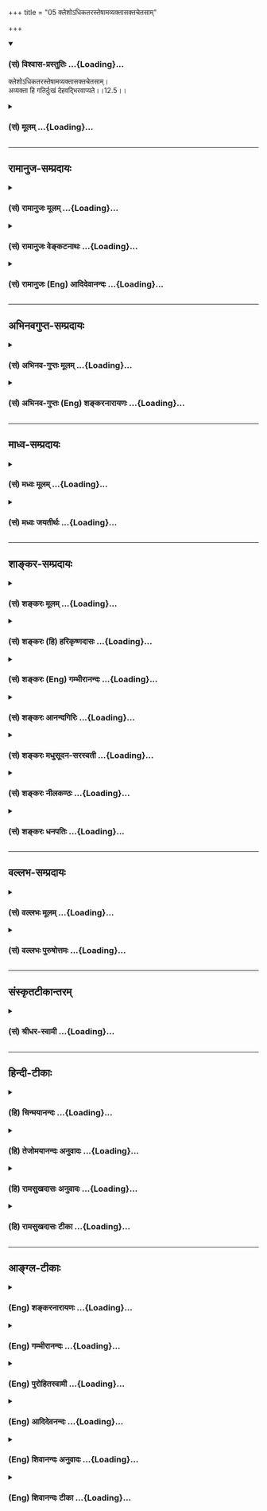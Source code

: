 +++
title = "05 क्लेशोऽधिकतरस्तेषामव्यक्तासक्तचेतसाम्"

+++
<div class="js_include" newlevelforh1="3" title="(सं) विश्वास-प्रस्तुतिः" unfilled url="/purANam_vaiShNavam/mahAbhAratam/06-bhIShma-parva/03-bhagavad-gItA-parva/saMskRtam/vishvAsa-prastutiH/12_bhakti-yogaH/05_klesho-dhikataras.md">
<details open><summary><h3>(सं) विश्वास-प्रस्तुतिः ...{Loading}...</h3></summary>

क्लेशोऽधिकतरस्तेषामव्यक्तासक्तचेतसाम्।  
अव्यक्ता हि गतिर्दुःखं देहवद्भिरवाप्यते।।12.5।।
</details>
</div>
<div class="js_include collapsed" newlevelforh1="3" title="(सं) मूलम्" unfilled url="/purANam_vaiShNavam/mahAbhAratam/06-bhIShma-parva/03-bhagavad-gItA-parva/saMskRtam/mUlam/12_bhakti-yogaH/05_klesho-dhikataras.md">
<details><summary><h3>(सं) मूलम् ...{Loading}...</h3></summary>

क्लेशोऽधिकतरस्तेषामव्यक्तासक्तचेतसाम्।  
अव्यक्ता हि गतिर्दुःखं देहवद्भिरवाप्यते।।12.5।।
</details>
</div>


_________________
## रामानुज-सम्प्रदायः
<div class="js_include collapsed" newlevelforh1="3" title="(सं) रामानुजः मूलम्" unfilled url="/purANam_vaiShNavam/mahAbhAratam/06-bhIShma-parva/03-bhagavad-gItA-parva/saMskRtam/rAmAnujaH/mUlam/12_bhakti-yogaH/05_klesho-dhikataras.md">
<details><summary><h3>(सं) रामानुजः मूलम् ...{Loading}...</h3></summary>

।।12.5।।**तेषाम् अव्यक्तासक्तचेतसां क्लेशः** तु अधिकतरः; **अव्यक्ता हि
गतिः** अव्यक्तविषया मनोवृत्तिः **देहवद्भिः** देहात्माभिमानयुक्तैः दुःखेन
**अवाप्यते** देहवन्तो हि देहम् एव आत्मानं मन्यन्ते। भगवन्तम् उपासीनानां
युक्ततमत्वं सुव्यक्तम् आह --

</details>
</div>
<div class="js_include collapsed" newlevelforh1="3" title="(सं) रामानुजः वेङ्कटनाथः" unfilled url="/purANam_vaiShNavam/mahAbhAratam/06-bhIShma-parva/03-bhagavad-gItA-parva/saMskRtam/rAmAnujaH/venkaTanAthaH/12_bhakti-yogaH/05_klesho-dhikataras.md">
<details><summary><h3>(सं) रामानुजः वेङ्कटनाथः ...{Loading}...</h3></summary>

।। 12.5अक्षरनिष्ठस्यापकर्षमाह -- ये त्वक्षरम् इत्यादिश्लोकत्रयेण।
सर्वप्रकारनिर्देशनिषेधस्य स्ववचनविरोधादिदुष्टत्वाद्यथावस्थितस्वरूपे
निषेध्यतया विवक्षितं निर्देशविशेषं सहेतुकमाहदेहादन्यतयेति। यद्यपि
देहादन्यस्मिन्नपि देहिनि देहद्वारा देवादिशब्दाः प्रवर्तन्ते तथापि
विविच्य निर्देष्टव्ये प्रकृतिसम्बन्धरहिते चापवृक्तात्मस्वरूपे
तावत्तादृशवृत्तिरपि न सम्भवतीत्यभिप्रायः। तत एव देहादन्यतयैवेत्यर्थः।
अत्यन्तानभिव्यक्तत्वविवक्षायांउपासते इति स्ववाक्येनापि विरोध
इत्यभिप्रायेणाह -- चक्षुरादिकरणानभिव्यक्तमिति। सर्वत्रगम् इत्यत्राणुत्व
श्रुतिविरोधपरिहारायाहदेवादिदेहेष्विति। यद्वा निषेध्यस्य चिन्त्यत्वस्य
प्रसङ्गार्थंसर्वत्रगम् इत्युक्तमित्याह -- देवादिदेहेषु वर्तमानमपीति। तेन
तेन रूपेणेति आत्मचिन्ताविधिविरोधाच्चिन्त्यमात्रनिषेधो न शक्यत इति
भावः। तत एव कूटस्थमिति तत्तद्विलक्षणत्वादित्यर्थः। अनेकेषां
सन्तन्यमानानां पुरुषाणां साधारणो हि पूर्वः पुरुषः कूटस्थः अत्र तु
साधारण्यमात्रं लक्ष्यत इत्याहसर्वसाधारणमिति। एतेन
कूटशब्दनिर्दिष्टमायाध्यक्षत्वं वा राशिवत्स्थितत्वं वा वदन्तः
प्रसिद्धार्थपरित्यागादिभिर्निरस्ताः। अतः कूट इव निश्चलं
वृद्धिक्षयादिरहितमित्यप्यत्र मन्दम्। नन्वेकदा सर्वसाधारणत्वमसिद्धं;
कालभेदेन सर्वजातीयशरीरपरिग्रहेऽपि सर्वव्यक्तिपरिग्रहो नास्ति; अतः कथं
सर्वसाधारणत्वमित्यत आहदेवादीति। नह्यसाधारणा देवत्वादय आत्मन्यव्यवधानेन
सम्बध्यन्त इति भावः। उत्क्रान्त्यादिमतो जीवस्य
स्पन्दनिषेधादेरनुपपन्नत्वादत्राचलशब्दविवक्षितमाह -- अपरिणामित्वेनेति।
अनित्यत्वं हि परिणामेन व्याप्तम्। ततश्च व्यापकाभावाद्व्याप्याभावो
विवक्षित इत्यपुनरुक्तिरित्याह -- तत एव ध्रुवमिति। उपासते \[12।2\]
इत्यनेनैव मनोनियमनस्य सिद्धत्वात्तदुपयुक्तबाह्येन्द्रियव्यापारनियमनपरतया
व्याचष्टेसम्यङ्नियम्येति। अहिंसा सत्यमस्तेयं ब्रह्मचर्यपरिग्रहः
\[वि.ध.104।3बृ.ना.31।76\] इत्यादिकमभिप्रेत्योक्तंसर्वत्रेति। शुनि चैव
श्वपाके च पण्डिताः समदर्शिनः \[5।18\] इत्यादिकमभिप्रेत्यआत्मसु
ज्ञानैकाकारतया समबुद्धय इत्युक्तम्। तत एव -- समबुद्धित्वादेव। य
एवमक्षरमुपासते अक्षरशब्दवाच्यं प्रत्यगात्मानं प्राप्यतया निश्चित्य
परमात्मानं तत्प्रापकतयोपासते। तेऽपीति
मद्व्यतिरिक्तप्राप्यान्तरनिश्चयवन्तोऽपीत्यर्थः। मां प्राप्नुवन्त्येव --
विष्णुशक्तिः परा प्रोक्ता \[वि.पु.6।7।61\] इत्युक्तप्रकारेणअविभागेन
दृष्टत्वात् \[ब्र.सू.4।4।3\] इत्यपृथक्सिद्धविशेषणभूतं मुक्तस्वरूपं
मत्समानाकारं प्राप्नुवन्तीत्यर्थ इत्यर्थः। प्रमेयशरीरं साधीयः; यदि
प्रमाणमुपलभामह इत्याशङ्क्य सोपबृंहणश्रुतिमुदाहरतिपरमं साम्यमुपैतीति। ननु
अथ परा यया तदक्षरमधिगम्यते \[मुं.उ.1।1।5\]अक्षरमम्बरान्तधृतेः
\[ब्र.सू.1।3।10\] इत्यादिषु परब्रह्मसाधारणतया प्रयुज्यमानमक्षरपदं कथं
जीवात्मवाचकम् उच्यते अमृताक्षरं हरः \[श्वे.उ.1।10\]कूटस्थोऽक्षर उच्यते
\[15।16\]
इत्यादिषूक्तत्वादित्याहतथाक्षरशब्दनिर्दिष्टादित्यादिना। पञ्चविंशकमव्यक्तं
षड्विंशः पुरुषोत्तमः। एतज्ज्ञात्वा विमुच्यन्ते यतयः शान्तबुद्धयः
\[य.स्मृ.\] इत्युक्तप्रकारेणाव्यक्तजीवात्मासक्तचेतसां क्लेशस्त्वधिकतरः;
मय्यावेशितचेतस्त्वाभावात्। अव्यक्तविषया मनोवृत्तिः
सर्वेन्द्रियोपरतिरूपा। ननु देहवत्त्वं सनकादीनामपि
सम्भवतीत्याशङ्क्यदेहात्माभिमानयुक्तैरित्युक्तम्।  
  

</details>
</div>
<div class="js_include collapsed" newlevelforh1="3" title="(सं) रामानुजः (Eng) आदिदेवानन्दः" unfilled url="/purANam_vaiShNavam/mahAbhAratam/06-bhIShma-parva/03-bhagavad-gItA-parva/saMskRtam/rAmAnujaH/english/AdidevAnandaH/12_bhakti-yogaH/05_klesho-dhikataras.md">
<details><summary><h3>(सं) रामानुजः (Eng) आदिदेवानन्दः ...{Loading}...</h3></summary>

12.3 - 12.5 The individual self meditated upon by those who follow the
path of the 'Aksara' (the Imperishable) is thus described: It cannot be
'defined' in terms indicated by expressions like gods and men etc., for
It is different from the body; It is 'imperceptible' through the senses
such as eyes; It is 'omnipresent and unthinkable,' for though It exists
everywhere in bodies such as those of gods and others, It cannot be
conceived in terms of those bodies, as It is an entity of an altogether
different kind; It is 'common to all beings' i.e., alike in all beings
but different from the bodily forms distinguishing them; It is
'immovable' as It does not move out of Its unie nature, being
unmodifiable, and therefore eternal. Such aspirants are further
described as those who, 'subduing their senses' like the eye from their
natural operations, look upon all beings of different forms as 'eal' by
virtue of their knowledge of the sameness of the nature of the selves as
knowers in all. Therefore they are not given 'to take pleasure in the
misfortune of others,' as such feelings proceed from one's
identification with one's own special bodily form. Those who meditate on
the Imperishable Principle (individual self) in this way, even they come
to Me. It means that they also realise their essential self, which, in
respect of freedom from Samsara, is like My own Self. So Sri Krsna will
declare later on: 'Partaking of My nature' (14.2). Also the Sruti says:
'Untainted, he attains supreme eality' (Mun. U., 3.1.3). Likewise He
will declare the Supreme Brahman as being distinct from the freed self
which is without modification and is denoted by the term 'Imperishable'
(Aksara), and is described as unchanging (Kutastha). 'The Highest Person
is other than this Imperishable' (15.16 - 17). But in the teaching in
Aksara-vidya 'Now that higher science by which that Aksara is known'
(Mun. U., 1.5) the entity that is designated by the term Aksara is
Supreme Brahman Himself; for He is the source of all beings, etc.
Greater is the difficulty of those whose minds are attached to the
unmanifest. The path of the unmanifest is a psychosis of the mind with
the unmanifest as its object. It is accomplished with difficulty by
embodied beings, who have misconceived the body as the self. For,
embodied beings mistake the body for the self. The superiority of those
who adore the Supreme Being is now stated clearly:

</details>
</div>


_________________
## अभिनवगुप्त-सम्प्रदायः
<div class="js_include collapsed" newlevelforh1="3" title="(सं) अभिनव-गुप्तः मूलम्" unfilled url="/purANam_vaiShNavam/mahAbhAratam/06-bhIShma-parva/03-bhagavad-gItA-parva/saMskRtam/abhinava-guptaH/mUlam/12_bhakti-yogaH/05_klesho-dhikataras.md">
<details><summary><h3>(सं) अभिनव-गुप्तः मूलम् ...{Loading}...</h3></summary>

।।12.3 -- 12.5।। येत्वित्यादि अवाप्यते इत्यन्तम्। ये पुनरक्षरं +++(S ये
त्वक्षरम्)+++ ब्रह्म उपास्ते आत्मानं \[ तैरपि \] सर्वत्रगम्
इत्यादिभिर्विशेषणैः आत्मनः सर्वे ईश्वरधर्मा आरोप्यन्ते। अतो ब्रह्मोपासका
अपि मामेव यद्यपि यान्ति तथापि अधिकतरस्तेषां क्लेशः। आत्मनि किल
अपहतपाप्मत्वादिगुणाष्टकारोपं विधाय पश्चात्तमेव उपासते इति स्वतः
सिद्धगुणग्रामगरिमणि ईश्वरे ( ईश्वरेऽपि) अयत्नसाध्ये स्थितेऽपि
द्विगुणमायासं विन्दन्ति।

</details>
</div>
<div class="js_include collapsed" newlevelforh1="3" title="(सं) अभिनव-गुप्तः (Eng) शङ्करनारायणः" unfilled url="/purANam_vaiShNavam/mahAbhAratam/06-bhIShma-parva/03-bhagavad-gItA-parva/saMskRtam/abhinava-guptaH/english/shankaranArAyaNaH/12_bhakti-yogaH/05_klesho-dhikataras.md">
<details><summary><h3>(सं) अभिनव-गुप्तः (Eng) शङ्करनारायणः ...{Loading}...</h3></summary>

12.3-5 Ye tu etc. upto avapyate. On the other hand, those, who
contemplate on the Self as the motionless Brahman - by them also all the
attributes of Absolute Lord are superimposed on the Self - the
attributes that are indicated by the adjectives 'omni-present' etc.
Therefore even the contemplators of the \[attributeless\] Brahman reach
nothing but Me, of course. However, the trouble they undergo, is much
more. For, they \[first\] superimposed on the Self the actonary of
attributes like absence-of-sin etc., and then comtemplate on It. Thus,
while without any effort \[on the part of the contemplator\] the Lord is
readily available with the greatness due to the host of
self-accomplished attributes, these persons undergo two-fold trouble.

</details>
</div>


_________________
## माध्व-सम्प्रदायः
<div class="js_include collapsed" newlevelforh1="3" title="(सं) मध्वः मूलम्" unfilled url="/purANam_vaiShNavam/mahAbhAratam/06-bhIShma-parva/03-bhagavad-gItA-parva/saMskRtam/madhvaH/mUlam/12_bhakti-yogaH/05_klesho-dhikataras.md">
<details><summary><h3>(सं) मध्वः मूलम् ...{Loading}...</h3></summary>

।।12.5।। कथं तर्हि त्वदुपासकानामुत्तमत्वं इत्यत आह -- क्लेश इति। अव्यक्ता
गतिर्दुःखं ह्यवाप्यते। गतिर्मार्गः। अव्यक्तोपासनद्वारको
मत्प्राप्तिमार्गो दुःखमवाप्यत इत्यर्थः।
अतिशयोपासनसर्वेन्द्रियातिनियमनसर्वसमबुद्धिसर्वभूतहितेरतत्वातिसुष्ट्वाचारसम्यग्विष्णुभक्त्यादिसाधनसन्दर्भमृते
नाव्यक्तापरोक्षम्। तदृते च न विष्णुप्रसादः। सत्यपि
तस्मिन्नसम्यग्भगवदुपासनमृते नर्ते च तं मोक्षः; विनाऽव्यक्तोपासनं भवत्येव
भगवदुपासकानां मोक्ष इति क्लेशिष्ठो़ऽयं मार्ग इति भावः।
तथाप्यपरोक्षीकृताव्यक्तानां सुकरं भगवदुपासनमित्येव प्रयोजनम्। तत्रापि
योऽव्यक्तापरोक्षे प्रयासस्तावता प्रयासेन यदि भगवन्तमुपास्ते; ऊनेन वा;
तदा भगवदपरोक्षमेव भवतीति द्वितीयमधिकम्। इन्द्रियसंयमाद्यूनभावे
अत्युपासकस्यापि देवी नातिप्रसादमेति। देवस्तु तानि साधनानि भक्तिमतः
स्वयमेव प्रयत्नेन ददातीति सौकर्यमिति भक्तानां भगवुपासने। इतरत्र च
क्लेशोऽधिकतरः। तदेतत्सर्वं पर्युपासते सन्नियम्याधिकतर इति
परिसन्तरप्शब्दैः प्रतीयते। सामवेदे माधुच्छन्दशाखायां चोक्तम् -- भक्ताश्च
येऽतीव विष्णावतीव जितेन्द्रियाः सम्यगाचारयुक्ताः। उपासते तां समबुद्धयश्च
तेषां देवी दृश्यते नेतरेषाम्। दृष्टा च सा भक्तिमतीव विष्णौ दत्त्वोपास्ते
सर्वविघ्नांश्छिनत्ति। उपास्य तं वासुदेवं विदित्वा ततस्ततः
शान्तिमत्यन्तमेति इति। उक्तं च सामवेदे अयास्यशाखायाम् -- प्रसन्नो भविता
देवः सोऽव्यक्तेन सहैव तु। यावता तत्प्रसादो हि तावतैव न संशयः। न
तत्प्रसादमात्रेण प्रीयते स महेश्वरः। तस्मिन्प्रीते तु सर्वस्य प्रीतिस्त
भवति ध्रुवम्।। यद्यप्युपासनाधिक्यं तथापि गुणदो हि सः। मुक्तिदश्च स एवैको
नाव्यक्तादिस्तु कश्चन इति। ममात्मभावमिच्छन्तो यतन्ते परमात्मने
\[म.भा.12।228।20\] इति मोक्षधर्मे श्रीवचनम्। धर्मनित्ये महाबुद्धौ
ब्रह्मण्ये सत्यवादिनि। प्रश्रिते दानशीले च सदैव निवसाम्यहम्
\[म.भा.12।228।26\] इति च। महतः परं तु ब्रह्मैव। तथा हि भगवता
सयुक्तिकमभिहितम्। वदतीति चेन्न प्राज्ञो हि त्रयाणामेव चैवमुपन्यासः
प्रश्नश्चेत्यादि। तमिति पुल्लिङ्गाच्चैतत्सिद्धिः। महतः परत्वं तु
अव्यक्तपरस्य भवत्येव। तथा चाग्निवेश्यशाखायाम् -- अनाद्यनन्तं महतः परं
ध्रुवम् \[कठो.3।15\] इति। परो हि देवः पुरुहूतो महत्तः इति। न
चाव्यक्तरूपं भगवता निषिद्धं भारतादौ साधितत्वात्।
शरीररूपकविन्यस्तगृहीतेरित्यादौ तु साङ्ख्यप्रसिद्धं,प्रधानं निषिध्य
वैदिकमव्यक्तमेवोक्तम्। तथा च सौकरायणश्रुतिः -- शरीररूपिका अशरीरस्य
विष्णोर्यतः प्रिया सा जगतः प्रसूतिः इति। सुव्रतानां क्षिप्रं महदैश्वर्यं
ददाति देवी न देव इति विशेषः। सुवर्णवर्णां पद्मकरां च देवीं सर्वेश्वरीं
व्याप्तजडां च बुद्ध्वा। सैवेति वै सुव्रतानां तु मासान्महाविभूतिं
श्रीस्तु दद्यान्न देवः इत्यृग्वेदखिलेषु।

</details>
</div>
<div class="js_include collapsed" newlevelforh1="3" title="(सं) मध्वः जयतीर्थः" unfilled url="/purANam_vaiShNavam/mahAbhAratam/06-bhIShma-parva/03-bhagavad-gItA-parva/saMskRtam/madhvaH/jayatIrthaH/12_bhakti-yogaH/05_klesho-dhikataras.md">
<details><summary><h3>(सं) मध्वः जयतीर्थः ...{Loading}...</h3></summary>

।।12.5।। नन्वितरेषां किं फलं इत्यस्य प्रश्नस्यते प्राप्नुवन्ति मामेव
\[12।4\] इत्युत्तरं दत्तम्; तत्किमुत्तरेण इत्यत आह -- **कथमि**ति।
पूर्ववाक्ये पक्षग्रहणमात्रं कृतम्; न तु तत्राभिप्रेतस्य दोषस्य परिहारः।
अतः पूर्वपक्षिणाऽभिप्रायोद्धाटने कृते तत्समाधानमाहेति भावः।
तर्ह्युभयेषां फलसाम्ये। यद्यप्येषा शङ्का पूर्ववाक्ये परिहृता;
पर्यादिपदप्रयोगात्। तथा च वक्ष्यति। तथापि साध्यस्यानुक्तत्वाद्धेतुवचनं
स्वरूपकथनं मन्यमानस्य भवत्येव पुनः शङ्का। उत्तरार्धे पदानां
व्यवहितत्वादन्वयाप्रतीतौ तमाह -- **अव्यक्ते**ति। अनेनदुःखं इत्यस्य
क्रियाविशेषणत्वमुक्तम्। गतिशब्दस्याकर्तरि कारके भावे च प्रयोगादत्र
विवक्षितमर्थमाह -- **गतिरि**ति। गम्यतेऽनेनेति व्युत्पादनादुपायो
गतिरित्यर्थः। ननु मार्गस्याव्यक्तत्वं कथमुच्यते कुतश्च गम्यार्थता
गतिशब्दस्य त्यज्यत इत्यत आह -- **अव्यक्ते**ति। अव्यक्तोपासनं द्वारं
उपायो यस्यासौ तथोक्तः। अव्यक्तोपासनानन्तरभावि,यद्भगवदुपासनं तदेवमुच्यते
अनेनाव्यक्तशब्दस्तदुपासनं लक्षयति। तेन च तद्द्वारकत्वं लक्ष्यते
गम्यार्थतायां च गतिशब्दस्याव्यक्ताख्यं गम्यमित्युक्तं स्यात्। न च
तद्युक्तम्। ते प्राप्नुवन्ति मामेव इति भगवत्प्राप्तेरुक्तत्वादित्युक्तं
भवति। अत्र पूर्वार्धेऽस्य मार्गस्याधिकतरक्लेशवत्त्वं प्रतिज्ञाय
कथमित्यतस्तत्प्रसिद्धमित्युत्तरार्धेनोक्तम्। तत्प्रसिद्धिं विवृणोति --
**अतिशये**ति। षष्ठोक्तप्रकारेण सर्वसमबुद्धिः; ततः किं इत्यत आह -- **तदृते
चे**ति। अयोगव्यवच्छेद एवायमुक्तः; न तु तावन्मात्रेणेत्याह --
**सत्यपी**ति। तस्मिन्नव्यक्तापरोक्ष्ये सति विष्णुप्रसाद इति वर्तते।
ततोऽपि किं इत्यत आह -- **नर्ते चे**ति। तं विष्णुप्रसादम्।
अस्त्वेवमव्यक्तोपासनद्वारकभगवत्प्राप्तिमार्गप्रकारः। तथापि कथमत्राधिकतरः
क्लेश इत्यत आह -- **विने**ति। अव्यक्तोपासनमार्गं अयमव्यक्तोपासनद्वारकः।
एवं तर्हि किमिति प्रवृत्तो येनार्जुनेनाशङ्कितः इत्यत आह -- **तथापी**ति।
एवं तर्हि मार्गयोः साम्यमेव। अनेन प्रयोजनेन क्लेशस्य समाधानादित्यत आह --
**तत्रापी**ति। अव्यक्तोपासनद्वारकेमार्गेऽपि द्वितीयं भगवदुपासने दुःखं
पाक्षिकमेतत्; ऊनेन वेत्युक्तत्वात् इतश्चाव्यक्तोपासनद्वारके मार्गे
भगवदुपासनात्क्लेशोऽधिकतर इत्याह -- **इन्द्रिये**ति। नातिप्रसादमेतीत्यतः
परमेक इति शब्दः। द्वावपि हेतौ प्रकारार्थौ वा। कुतोऽयं भगवतो भावः इत्यत आह
-- **तदेतदि**ति। उपलक्षणमेतत्। सर्वत्र समबुद्धय इत्यादिनेत्यपि
द्रष्टव्यम्; तत्र परीत्यनेनोपासकस्यातिशयः।
समित्यनेनेन्द्रियनियमस्यातिशयः। सर्वत्रेत्यादिना सर्वेत्यादिकम्।
तरपाऽतिसुष्ट्वाचारादिकम्। अव्यक्ता गतिः इत्यनेन तदृते चेत्यादिव्यवधानम्।
मामेवेत्यवधारणेन तथापीत्यादिकं प्राप्नुवन्तीति
स्वातन्त्र्योक्त्येन्द्रियसंयमादिति देवतासहायाभावः। भगवदुपासने
त्वेतदभावो यथा गीतोक्तस्तदुत्तरत्र प्रदर्शयिष्यते।
आगमान्तरसिद्धत्वाच्चायं भवति। भगवदभिप्राय इत्याह -- **सामवेद** इति।
तेषामित्यादिषष्ठी तृतीयार्थे। विदित्वा साक्षात्कृत्य ततो
वेदनात्प्रसन्नात्ततो वासुदेवात्। यावता प्रयासेन
तत्प्रसादोऽव्यक्तप्रसादः। सर्वस्यापीति द्वितीयस्तुशब्दोऽपिशब्दार्थे
आधिक्यशब्देन न्यूनत्वमप्युलक्ष्यते। न्यूनाधिकयोरन्यत्र
प्रत्यवायहेतुत्वात्। नाव्यक्तादेरिति पाठे मध्ये इत्युपस्कारः।
ममोपासनेनात्मभावं कैवल्यं परमात्मने तमुद्दिश्यअस्य वाक्यस्य कथं
प्रकृतोपयोग इत्यत उक्तम् -- **श्रीवचनमि**ति। नित्ये नियते ब्रह्मण्ये
ब्रह्मणि साधौ निवसामि प्रसन्ना भवामीति च श्रीवचनमिति सम्बन्धः। पूर्वं
शङ्काहेतुत्वेन श्रियं वसाना \[ऋक्सं.7।4।4।4\] इत्यादीनि
वाक्यान्युदाहृतानि तेष्विदमेकं नाव्यक्तविषयमिति वस्तुस्थितिमाह --
**महत** इति। अनाद्यनन्तं महतः परं ध्रुवं \[कठो.3।15\] इति
वाक्यप्रतिपाद्यमिति यावत्। अत्राभ्युच्चययुक्तिं चाह -- **तमि**ति।
ननूक्तपरामर्शोपपत्तेरितिपूर्वपक्षेऽपि युक्तिरुक्तेत्यतः
साऽन्यथासिद्धेत्याह -- **महत** इति। तथा चोक्तवक्ष्यमाणबलात्
अव्यक्तात्पुरुषः परः \[कठो.3।11\] इत्युक्तस्यायं परामर्श इति भावः।
श्रुत्यन्तरेणैवं व्याख्यातत्वाच्च एतद्वाक्यं तत्परमित्याह --
**तथाचे**ति। पुरुभिर्हूतः पुरुहूतः। नन्वव्यक्तं नाम तत्त्वमेव नास्तीति
सूत्रकृतोक्तं ततस्तदभिमानिन्यव्यक्ताख्या देवताऽपि नास्ति तत्कथं
तद्विषयतया व्याख्यानं इत्यत आह -- **न चे**ति। तर्हि कथं तत्सूत्रं इत्यत
आह -- **शरीरे**ति। साङ्ख्यप्रसिद्धं प्रधानमिति स्वतन्त्रं मुख्यतः
शब्दवाच्यमित्यर्थः। वैदिकमिति भगवदधीनं तत्सम्बन्धेन शब्दवाच्यमित्यर्थः।
अत्र श्रुतिं चाह **तथा चे**ति। प्राक्
तथाऽप्यपरोक्षीकृताव्यक्तानामित्यादिनैकं प्रयोजनमुक्तम्। अपरं च
सप्रमाणकमाह -- **सुव्रतानामि**ति। बुद्ध्येत्युक्तप्रकारेणोपासीना य इति
शेषः। एतत्प्रयोजनं गीतायां न सूचितमिति न तत्रैवोक्तम्।

</details>
</div>


_________________
## शाङ्कर-सम्प्रदायः
<div class="js_include collapsed" newlevelforh1="3" title="(सं) शङ्करः मूलम्" unfilled url="/purANam_vaiShNavam/mahAbhAratam/06-bhIShma-parva/03-bhagavad-gItA-parva/saMskRtam/shankaraH/mUlam/12_bhakti-yogaH/05_klesho-dhikataras.md">
<details><summary><h3>(सं) शङ्करः मूलम् ...{Loading}...</h3></summary>

।।12.5।। --,**क्लेशः अधिकतरः;** यद्यपि मत्कर्मादिपराणां क्लेशः अधिक एव
क्लेशः अधिकतरस्तु अक्षरात्मनां परमात्मदर्शिनां
देहाभिमानपरित्यागनिमित्तः। **अव्यक्तासक्तचेतसाम्** अव्यक्ते आसक्तं चेतः
येषां ते अव्यक्तासक्तचेतसः **तेषाम्** अव्यक्तासक्तचेतसाम्। **अव्यक्ता
हि** यस्मात् या **गतिः** अक्षरात्मिका **दुःखं** सा **देहवद्भिः**
देहाभिमानवद्भिः **अवाप्यते;** अतः क्लेशः अधिकतरः।। अक्षरोपासकानां यत्
वर्तनम्; तत् उपरिष्टाद्वक्ष्यामः --,

</details>
</div>
<div class="js_include collapsed" newlevelforh1="3" title="(सं) शङ्करः (हि) हरिकृष्णदासः" unfilled url="/purANam_vaiShNavam/mahAbhAratam/06-bhIShma-parva/03-bhagavad-gItA-parva/saMskRtam/shankaraH/hindI/harikRShNadAsaH/12_bhakti-yogaH/05_klesho-dhikataras.md">
<details><summary><h3>(सं) शङ्करः (हि) हरिकृष्णदासः ...{Loading}...</h3></summary>

।।12.5।। किंतु --, ( उनको ) क्लेश अधिकतर होता है। यद्यपि मेरे ही लिये
कर्मादि करनेमें लगे हुए साधकोंको भी बहुत क्लेश होता है; परंतु जिनका
चित्त अव्यक्तमें आसक्त है; उन अक्षरचिन्तक परमार्थदर्शियोंको तो
देहाभिमानका परित्याग करना पड़ता है; इसलिये उन्हें और भी अधिक क्लेश उठाना
पड़ता है। क्योंकि जो अक्षरात्मिका अव्यक्तगति है वह देहाभिमानयुक्त
पुरुषोंको बड़े कष्टसे प्राप्त होती है; अतः उनको अधिकतर क्लेश होता है। उन
अक्षरोपासकोंका जैसा आचारविचारव्यवहार होता है वह आगे ( अद्वेष्टाइत्यादि
श्लोकोंसे बतलायेंगे।

</details>
</div>
<div class="js_include collapsed" newlevelforh1="3" title="(सं) शङ्करः (Eng) गम्भीरानन्दः" unfilled url="/purANam_vaiShNavam/mahAbhAratam/06-bhIShma-parva/03-bhagavad-gItA-parva/saMskRtam/shankaraH/english/gambhIrAnandaH/12_bhakti-yogaH/05_klesho-dhikataras.md">
<details><summary><h3>(सं) शङ्करः (Eng) गम्भीरानन्दः ...{Loading}...</h3></summary>

12.5 Tesam, for them; avyakta-asakta-cetasam, who have their minds
attached to the Unmanifest; klesah,the struggle; is adhika-tarah,
greater. Although the trouble is certainly great for those who are
engaged in works etc. for Me, still owing to the need of giving up
self-identification with the body, it is greater in the case of those
who accept the Immutable as the Self and who kept in view the supreme
Reality. Hi, for; avyakta gatih, the Goal which is the Unmanifest-(the
goal) which stands in the form of the Immutable; that is avapyate,
attained; duhkham, with difficulty; dehavadbhih, by the embodied ones,
by those who identify themselves with the body. Hence the struggle is
greater. We shall speak later of the conduct of those who meditate on
the Unmanifest.

</details>
</div>
<div class="js_include collapsed" newlevelforh1="3" title="(सं) शङ्करः आनन्दगिरिः" unfilled url="/purANam_vaiShNavam/mahAbhAratam/06-bhIShma-parva/03-bhagavad-gItA-parva/saMskRtam/shankaraH/AnandagiriH/12_bhakti-yogaH/05_klesho-dhikataras.md">
<details><summary><h3>(सं) शङ्करः आनन्दगिरिः ...{Loading}...</h3></summary>

।।12.5।। सगुणोपासकेष्वपि कथमित्याह -- **किंत्विति।** अक्षरोपासनस्य
दुष्करत्वादुपासनान्तरस्य सुकरत्वादित्यभिप्रेत्याह -- **क्लेश इति।** अधिक
एवेतरेभ्यो द्वैतदर्शिभ्यः कामिभ्य इति शेषः। तेषां क्लेशस्याधिकतरत्वे
हेतुं मत्वा विशिनष्टि -- **देहेति।** अव्यक्तमत्यन्तसूक्ष्मं
निर्विशेषमक्षरं तस्मिन्नासक्तमभिनिविष्टं चेतो येषां तेषामिति यावत्।
अक्षरोपासकानां क्लेशस्याधिकतरत्वे भगवानेव हेतुमाह -- **अव्यक्तेति।**
दुःखं दुःखेन कृच्छ्रेणेति यावत्; अतो देहाभिमानत्यागादित्यर्थः। ते कथं
वर्तन्ते तत्राह -- **अक्षरेति।**

</details>
</div>
<div class="js_include collapsed" newlevelforh1="3" title="(सं) शङ्करः मधुसूदन-सरस्वती" unfilled url="/purANam_vaiShNavam/mahAbhAratam/06-bhIShma-parva/03-bhagavad-gItA-parva/saMskRtam/shankaraH/madhusUdana-sarasvatI/12_bhakti-yogaH/05_klesho-dhikataras.md">
<details><summary><h3>(सं) शङ्करः मधुसूदन-सरस्वती ...{Loading}...</h3></summary>

।।12.5।। इदानीमेतेभ्यः पूर्वेषामतिशयं दर्शयन्नाह -- क्लेशोऽधिकतर इति।
पूर्वेषामपि विषयेभ्य आहृत्य सगुणे ब्रह्मणि मनआवेशेन सततं
तत्कर्मपरायणत्वे च परश्रद्धोपेतत्वे च क्लेशोऽधिको भवत्येव किंतु
अव्यक्तासक्तचेतसां निर्गुणब्रह्मचिन्तनपराणां तेषां पूर्वोक्तसाधनवतां
क्लेश आयासोऽधिकतरः अतिशयेनाधिकः। अत्र स्वयमेव हेतुमाह भगवान् --
अव्यक्तेति। अव्यक्ता हि गतिः। हि यस्मादक्षरात्मकं गन्तव्यं फलभूतं
ब्रह्म,दुःखं यथा स्यात्तथा कृच्छ्रेण देहवद्भिर्देहमानिभिरवाप्यते
सर्वकर्मसंन्यासं कृत्वा गुरुमुपसृत्य वेदान्तवाक्यानां तेन तेन विचारेण
तत्तद्भ्रमनिराकरणे महान् प्रयासः प्रत्यक्षसिद्धस्ततः
क्लेशोऽधिकतरस्तेषामित्युक्तं। यद्यप्येकमेव फलं तथापि ये दुष्करेणोपायेन
प्राप्नुवन्ति तदपेक्षया सुकरेणोपायेन प्राप्नुवन्तो भवन्ति श्रेष्ठा
इत्यभिप्रायः।

</details>
</div>
<div class="js_include collapsed" newlevelforh1="3" title="(सं) शङ्करः नीलकण्ठः" unfilled url="/purANam_vaiShNavam/mahAbhAratam/06-bhIShma-parva/03-bhagavad-gItA-parva/saMskRtam/shankaraH/nIlakaNThaH/12_bhakti-yogaH/05_klesho-dhikataras.md">
<details><summary><h3>(सं) शङ्करः नीलकण्ठः ...{Loading}...</h3></summary>

।।12.5।। अस्या गतेर्दुष्प्रापत्वमाह -- **क्लेश इति।** यद्यपि
सगुणविदामधिकः क्लेशोऽस्त्येव तथापि ते सालम्बना ध्यायन्ति सोपानारोहक्रमेण
परां काष्ठां प्रविशन्ति। येषां तु निरालम्बं ध्यानमाकाशयुद्धसमं तेषां
निर्विषये चेतःस्थिरीकरणेऽधिकतरः क्लेशोऽस्ति। तत्र क्रमिकध्यानप्रयोगः
शुद्धे चिन्मात्रे विश्वरूपं माययाध्यस्तम्। तत्र च केवलमातिवाहिकं
कृत्स्नं जडमाधिभौतिकमध्यस्तम्। यथोक्तं वसिष्ठेनआतिवाहिक एवायं
त्वादृशैश्चित्तदेहकः। आधिभौतिकया बुद्ध्या गृहीतश्चिरभावनात्।। इति।
अतिक्रम्य पाषाणादीन्वहति इष्टदेशं नयत्यभिमानिनमित्यतिवाहि
सर्वत्राप्रतिहतगतिकं भूतसूक्ष्मं तेन निर्वत्त आतिवाहिकोऽयं कृत्स्नः
प्रपञ्चो यतश्चित्तदेहकः चित्तमेव देहः स्वरूपमस्येति स्वप्नतुल्य एव सन्
चिरभावनात् वज्रपञ्जरवत्काठिन्येनोपेत आधिभौतिकया स्थूलभूतप्रभवया बुद्ध्या
गृहीत इति श्लोकार्थः। एवं च यथा तीव्राभिनिवेशेन निरीक्ष्यमाणो रज्जूरगः
स्वयं शाम्यति तदधिष्ठानभूता रज्जुश्चाविर्भवति तथा वस्तुतश्चिद्रूपायामपि
माधवादिमूर्तौ जाड्यमध्यस्तं तामेवाभिनिवेशेन चिरकालं चर्मचक्षुषैव
पश्यतस्तस्या मूर्तेर्जाड्यं तिरोधीयते चैतन्यमाविर्भवति। अतएव बाणादयः
स्वाराध्यैः सार्धं स्वामिभृत्यन्यायेन व्यवहरन्तीति सर्वत्रोपाख्यायते।
एवमचेतनाया मूर्तेरपि तत्त्वं विश्वरूपमेवेति मूर्तिमेवात्यादरेण
पश्यंस्तस्यास्तत्त्वं विश्वरूपमवगच्छति यदपश्यदर्जुनो वासुदेवदेहे एतदेव
वितर्कजं प्रत्यक्षं प्रकृत्योक्तं भगवता योगभाष्यकारेण बादरायणेनतत्परं
प्रत्यक्षं तच्च श्रुतानुमानयोर्बीजम् इति। स्थूलालम्बनः समाधिर्वितर्कः।
विश्वरूपस्याप्यस्मितामात्रेऽध्यासात्तस्यावलोकनेऽस्मितामात्रमवशिष्यते।
अस्मिताया अपि शुद्धायां चितावध्यस्तत्वात्तस्यामपि समाहिते मनसि सहैव
मनसाऽस्मिता तिरोधीयते शुद्धा चितिरेवावशिष्यते इति। एवं व्यक्तासक्ताः
सोपानारोहक्रमेण परां काष्ठां प्रतिपद्यन्ते। ये तु अव्यक्तासक्ताः
पक्षिवदकस्मादूर्ध्वं पदमारुरुक्षन्ति ते लयेन विक्षेपेण च भृशं बाध्यन्ते।
लयमेव च कदाचित्समाधित्वेनाभ्युपगच्छन्तीति तेषां पराभवसंभावनाप्यस्तीत्यत
उक्तं क्लेशोऽधिकतरस्तेषामव्यक्तासक्तचेतसामिति। हि यस्मादव्यक्ता
निरालंबना गतिः पदप्राप्तिर्देहवद्भिर्देहाभिमानिभिर्दुःखं यथास्यात्तथा
अवाप्यते न तु सा सुखप्राप्येति भावः।

</details>
</div>
<div class="js_include collapsed" newlevelforh1="3" title="(सं) शङ्करः धनपतिः" unfilled url="/purANam_vaiShNavam/mahAbhAratam/06-bhIShma-parva/03-bhagavad-gItA-parva/saMskRtam/shankaraH/dhanapatiH/12_bhakti-yogaH/05_klesho-dhikataras.md">
<details><summary><h3>(सं) शङ्करः धनपतिः ...{Loading}...</h3></summary>

।।12.5।। एवं चेत्तर्हि एतेषां सत्तमतां कुतो न ब्रूषे कुतश्च सगुणोपासकान्
सत्तमानुक्तवानसीत्याशङ्क्य स्वस्वरुपाणां सतां
युक्ततमत्वस्यायुक्ततमव्वस्य वा वक्तव्यत्वात्सगुणोपासने
क्लेशाधिकतराभावच्चेत्याशयेनाह -- क्लेश इति। यद्यपि सगुणोपासकानां
मत्कर्मपरायणतादौ क्लेशोऽधिकोऽस्त्येव तथाप्यक्षरोपासकानां
देहाभिमानपरित्यागनिबन्धोऽधिकतरः क्लेशः अव्यक्ते करणागोचरे
तत्प्राप्त्यर्थमासक्तं चेतश्चित्तं येषां तेषामव्यक्तासक्तचेतसां हि
यस्मादव्यक्ताक्षरात्मिका गतिर्देहवद्भिर्देहाभिमानवद्भिर्दुःखं यथा
स्यात्तथा। अतिकष्टेनेति यावत्। अवाप्यतेऽतः क्लेशोऽधिकतर इत्युक्तम्।

</details>
</div>


_________________
## वल्लभ-सम्प्रदायः
<div class="js_include collapsed" newlevelforh1="3" title="(सं) वल्लभः मूलम्" unfilled url="/purANam_vaiShNavam/mahAbhAratam/06-bhIShma-parva/03-bhagavad-gItA-parva/saMskRtam/vallabhaH/mUlam/12_bhakti-yogaH/05_klesho-dhikataras.md">
<details><summary><h3>(सं) वल्लभः मूलम् ...{Loading}...</h3></summary>

।।12.5।। तेषां तथाऽव्यक्ततया प्राप्तिरेव मत्स्वरूपस्य; न च तदधिगमपूर्वकं
सुखमपीत्याह -- इह क्लेशोऽधिकतरो दुःखमव्यक्ता गतिरिति। तत्रापि
सर्वभूतहिते रता एव तदा तथा मां प्राप्नुवन्ति। अनेन भागवतैकादशस्कन्धे
भक्तस्वरूपनिरूपणे सर्वभूतहिते रतस्य भगवदात्माप्तिरुक्ता; नान्यस्य;
तथेहापीत्युक्तं भवति। ततो देह इव देहवतां मदव्यक्तदेहासक्तचेतसां न
तदन्तस्थितस्यात्मनो मम प्राप्तिः साक्षाद्रसानन्दरूपा; किन्तु
दुःखमव्यक्तगतिरेव स्वरूपसहानिरैक्यं लवणस्य सलिल इवेति भावः। किञ्च
तदुपासनकालेऽपि साधनक्लेशोऽधिकतरः; निर्विशेषे तस्मिन्नभेदेन भावनाया
दुःखसम्भवात्। अतएवोक्तं -- श्रेयस्सृतिं भक्तिमुदस्य ते विभो क्लिशयन्ति
ये केवलबोधलब्धये \[भाग.10।14।14\] इति। ते पुरुषोत्तमस्य भक्तिमुदस्य
केवलस्याक्षरात्मनो बोधलब्ध्यै क्लिश्यन्तीति क्लेशोऽधिकःश्रम एव हि केवलं
इत्याशयेन तरप् च। मद्भजनमार्गे त्वारम्भत एव परमानन्दः अक्षरज्ञानमार्गे
त्वन्तत इत्यपि विशेषः।

</details>
</div>
<div class="js_include collapsed" newlevelforh1="3" title="(सं) वल्लभः पुरुषोत्तमः" unfilled url="/purANam_vaiShNavam/mahAbhAratam/06-bhIShma-parva/03-bhagavad-gItA-parva/saMskRtam/vallabhaH/puruShottamaH/12_bhakti-yogaH/05_klesho-dhikataras.md">
<details><summary><h3>(सं) वल्लभः पुरुषोत्तमः ...{Loading}...</h3></summary>

  
  
।।12.5।। किञ्च मदभिमता भावात्परम्पराप्राप्तावपि तेषां क्लेशः;
अप्रकटरूपासक्तचित्तानां सेवार्थप्रकटितसर्वेन्द्रियवैकल्यात् क्लेशः
अधिकतरो भवति; आसक्तचित्तत्वाद्दर्शनाद्यभिलाषे सति तदभावादाधिक्यं भवति
साधनदशायामपि; अत एवाधिकतरत्वमुक्तम्। फलमपि दुःखेन प्राप्यत इत्याह --
अव्यक्तेति। देहवद्भिः देहात्मसेवमानवद्भिः अव्यक्ता गतिः अव्यक्तनिष्ठा
गतिः दुःखं दुःखेन अवाप्यते प्राप्यते। हीति युक्तत्वाय।
भगवत्सेवैकयोग्यदेहस्य व्यर्थगमनेन सा गतिर्दुःखेनैव प्राप्यते।
प्राप्त्यनन्तरमप्यलौकिकदेहाद्यभावादव्यक्ततया प्रवेशे तदात्मकांशस्य
पूर्वानुभूतलौकिकेन्द्रियरसस्मरणेन जले निमग्नस्य जलपानवद्दुःखं प्राप्यत
इति भावः।  
  

</details>
</div>


_________________
## संस्कृतटीकान्तरम्
<div class="js_include collapsed" newlevelforh1="3" title="(सं) श्रीधर-स्वामी" unfilled url="/purANam_vaiShNavam/mahAbhAratam/06-bhIShma-parva/03-bhagavad-gItA-parva/saMskRtam/shrIdhara-svAmI/12_bhakti-yogaH/05_klesho-dhikataras.md">
<details><summary><h3>(सं) श्रीधर-स्वामी ...{Loading}...</h3></summary>

।।12.5।। ननु च तेऽपि त्वामेव प्राप्नुवन्ति तर्हीतरेषां युक्ततमत्वं कुत
इत्यपेक्षायां क्लेशाक्लेशकृतं विशेषमाह **-- क्लेश इति** **त्रिभिः।**
अव्यक्ते निर्विशेष अक्षर आसक्तं चेतो येषां तेषां क्लेशोऽधिकतरः। हि
यस्मादव्यक्तविषया गतिर्निष्ठा देहाभिमानिभिः दुःखं यथाभवत्येवमवाप्यते।
देहाभिमानिनां नित्यं प्रत्यक्प्रवणत्वस्य दुर्घटत्वादिति भावः।

</details>
</div>


_________________
## हिन्दी-टीकाः
<div class="js_include collapsed" newlevelforh1="3" title="(हि) चिन्मयानन्दः" unfilled url="/purANam_vaiShNavam/mahAbhAratam/06-bhIShma-parva/03-bhagavad-gItA-parva/hindI/chinmayAnandaH/12_bhakti-yogaH/05_klesho-dhikataras.md">
<details><summary><h3>(हि) चिन्मयानन्दः ...{Loading}...</h3></summary>

।।12.5।। सगुण और निर्गुण दोनों के ही उपासकों को एक ही लक्ष्य की प्राप्ति
बताने के पश्चात् भगवान् श्रीकृष्ण दोनों मार्गों की तुलना करने का प्रय़त्न
करते हैं जबकि वास्तव में वे अतुलनीय हैं तथा समान प्रभाव और गुण वाले हैं।
भगवान् कहते हैं; अव्यक्त के उपासकों को सगुणोपासकों की अपेक्षा अधिक कष्ट
होता है। इस कथन को इतना ही और इसी रूप में समझने पर ऐसा प्रतीत होगा कि यह
कथन न केवल सगुणोपासना का समर्थन ही करता है; बल्कि निर्गुणोपासना की
निश्चयात्मक रूप से निन्दा भी करता है। इस प्रकार की त्रुटिपूर्ण और
पथभ्रष्टक व्याख्या गीता को उपनिषत्प्रतिपादित सनातन ज्ञान का खण्डन करने
वाला शास्त्र बना देगी। भक्ति मार्ग के कुछ वाचाल समर्थक ऐसे हैं; जो
श्रद्धालु धर्मप्राण जनता को छलने के लिए इस श्लोकार्थ को ही उद्धृत करते
हैं स्वयं भगवान् ही प्रथम पंक्ति के तात्पर्य को दूसरी पंक्ति में स्पष्ट
करते हैं। अव्यक्त के उपासकों को अधिक क्लेश क्यों होता है भगवान् बताते
हैं कि देहधारियों के द्वारा अव्यक्त की गति कठिनाई से प्राप्त की जाती है।
इस श्लोक में परीक्षणीय शब्द है देहवद्भि अर्थात् देहधारियों के द्वारा।
प्राय इस शब्द का यही वाच्यार्थ स्वीकार किया जाता है। परन्तु यदि हम इस
प्रकार की व्याख्या के दूसरे स्वाभाविक पक्ष को देखें; तो ऐसे अर्थ की
असंगति स्पष्ट हो जायेगी। यदि सभी देहधारी मनुष्य केवल सगुणसाकार की ही
उपासना कर सकते हैं; तो इसका अर्थ यह होगा कि निराकार का ध्यान करना केवल
देहत्याग के बाद ही संभव होगा। इसलिए; श्रीशंकराचार्य इसे स्पष्ट करते हुए
लिखते हैं कि देहवद्भि का अर्थ है देहाभिमानवद्भि अर्थात् देहधारी से
तात्पर्य उन लोगों से है; जिन्हें देहाभिमान बहुत दृढ़ है। जो देह को ही
अपना स्वरूप समझते हैं; वे लोग उनमें आसक्त होकर सदा विषयोपभोग का ही जीवन
जीते हैं। ऐसे विषयासक्त पुरषों के लिए अनन्त निराकार और सर्वव्यापी तत्त्व
का ध्यान करना प्राय असंभव होता है। जिसकी दृष्टि मन्द हो और हाथ काँपते
हों; ऐसे वृद्ध व्यक्ति को सुई में धागा डालने में बड़ी कठिनाई हो सकती है।
इसी प्रकार; जो मन और बुद्धि क्षुब्ध हैं; चंचल और विषयोपभोग में लालायित
रहती है; ऐसे अन्तकरण से युक्त पुरुष समस्त नाम और रूपों के अतीत अनन्त
आत्मवैभव को कदापि प्राप्त नहीं कर सकता। तात्पर्य यह है कि स्वयं
अव्यक्तोपासना में कष्ट नहीं है; वरन् देहाभिमानियों के लिए वह कष्टप्रद
प्रतीत होती है। संक्षेप में बहुसंख्यक साधकों के लिए विश्व में व्यक्त
भगवान् के सगुण साकार रूप का ध्यान करना अधिक सरल और लाभदायक है। यदि
मनुष्य जगत् की सेवा को ही ईश्वर की पूजा समझकर करे; तो शनैशनै उसकी
देहासक्ति तथा विषयोपभोग की तृष्णा समाप्त हो जाती है। और मन इतना शुद्ध और
सूक्ष्म हो जाता है कि फिर वह निराकार; अव्यक्त और अविनाशी तत्त्व का ध्यान
करने में समर्थ हो जाता है। अक्षरोपासकों के जीवनवर्तन के विषय को इसी
अध्याय के अन्तिम भाग में वर्णन किया जायेगा। तथापि अब; सगुण की उपासना
करने वालों के लिए उपयोगी साधनाओं का वर्णन किया जा रहा है

</details>
</div>
<div class="js_include collapsed" newlevelforh1="3" title="(हि) तेजोमयानन्दः अनुवादः" unfilled url="/purANam_vaiShNavam/mahAbhAratam/06-bhIShma-parva/03-bhagavad-gItA-parva/hindI/tejomayAnandaH/anuvAdaH/12_bhakti-yogaH/05_klesho-dhikataras.md">
<details><summary><h3>(हि) तेजोमयानन्दः अनुवादः ...{Loading}...</h3></summary>

।।12.5।। परन्तु उन अव्यक्त में आसक्त हुए चित्त वाले पुरुषों को क्लेश
अधिक होता है, क्योंकि देहधारियों से अव्यक्त की गति कठिनाईपूर्वक प्राप्त
की जाती है।।

</details>
</div>
<div class="js_include collapsed" newlevelforh1="3" title="(हि) रामसुखदासः अनुवादः" unfilled url="/purANam_vaiShNavam/mahAbhAratam/06-bhIShma-parva/03-bhagavad-gItA-parva/hindI/rAmasukhadAsaH/anuvAdaH/12_bhakti-yogaH/05_klesho-dhikataras.md">
<details><summary><h3>(हि) रामसुखदासः अनुवादः ...{Loading}...</h3></summary>

।।12.5।। अव्यक्तमें आसक्त चित्तवाले उन साधकोंको (अपने साधनमें) कष्ट अधिक
होता है; क्योंकि देहाभिमानियोंके द्वारा अव्यक्त-विषयक गति कठिनतासे
प्राप्त की जाती है।

</details>
</div>
<div class="js_include collapsed" newlevelforh1="3" title="(हि) रामसुखदासः टीका" unfilled url="/purANam_vaiShNavam/mahAbhAratam/06-bhIShma-parva/03-bhagavad-gItA-parva/hindI/rAmasukhadAsaH/TIkA/12_bhakti-yogaH/05_klesho-dhikataras.md">
<details><summary><h3>(हि) रामसुखदासः टीका ...{Loading}...</h3></summary>

।।12.5।।***व्याख्या--*'क्लेशोऽधिकतरस्तेषामव्यक्तासक्तचेतसाम्'--**अव्यक्तमें
आसक्त चित्तवाले-- इस विशेषणसे यहाँ उन साधकोंकी बात कही गयी है, जो
निर्गुण-उपासनाको श्रेष्ठ तो मानते हैं, पर जिनका चित्त निर्गुणतत्त्वमें
आविष्ट नहीं हुआ है। तत्त्वमें आविष्ट होनेके लिये साधकमें तीन बातोंकी
आवश्यकता होती है -- रुचि, विश्वास और योग्यता। शास्त्रों और गुरुजनोंके
द्वारा निर्गुण-तत्त्वकी महिमा सुननेसे जिनकी (निराकारमें आसक्त चित्तवाला
होने और निर्गुण-उपासनाको श्रेष्ठ माननेके कारण) उसमें कुछ रुचि तौ पैदा हो
जाती है और वे विश्वासपूर्वक साधन आरम्भ भी कर देते हैं; परन्तु वैराग्यकी
कमी और देहाभिमानके कारण जिनका चित्त तत्त्वमें प्रविष्ट नहीं होता-- ऐसे
साधकोंके लिये यहाँ **'अव्यक्तासक्तचेतसाम्'** पदका प्रयोग हुआ है।

</details>
</div>


_________________
## आङ्ग्ल-टीकाः
<div class="js_include collapsed" newlevelforh1="3" title="(Eng) शङ्करनारायणः" unfilled url="/purANam_vaiShNavam/mahAbhAratam/06-bhIShma-parva/03-bhagavad-gItA-parva/english/shankaranArAyaNaH/12_bhakti-yogaH/05_klesho-dhikataras.md">
<details><summary><h3>(Eng) शङ्करनारायणः ...{Loading}...</h3></summary>

12.5. (But) the trouble is much more for them, who have their mind fixed
on the Unmanifest; for the Unmanifest-goal is attained with difficulty
by men, bearing body.

</details>
</div>
<div class="js_include collapsed" newlevelforh1="3" title="(Eng) गम्भीरानन्दः" unfilled url="/purANam_vaiShNavam/mahAbhAratam/06-bhIShma-parva/03-bhagavad-gItA-parva/english/gambhIrAnandaH/12_bhakti-yogaH/05_klesho-dhikataras.md">
<details><summary><h3>(Eng) गम्भीरानन्दः ...{Loading}...</h3></summary>

12.5 For them who have their minds attached to the Unmanifested the
struggle is greater; for, the Goal which is the Unmanifest is attained
with difficulty by the embodied ones.

</details>
</div>
<div class="js_include collapsed" newlevelforh1="3" title="(Eng) पुरोहितस्वामी" unfilled url="/purANam_vaiShNavam/mahAbhAratam/06-bhIShma-parva/03-bhagavad-gItA-parva/english/purohitasvAmI/12_bhakti-yogaH/05_klesho-dhikataras.md">
<details><summary><h3>(Eng) पुरोहितस्वामी ...{Loading}...</h3></summary>

12.5 But they who thus fix their attention on the Absolute and
Impersonal encounter greater hardships, for it is difficult for those
who possess a body to realise Me as without one.

</details>
</div>
<div class="js_include collapsed" newlevelforh1="3" title="(Eng) आदिदेवनन्दः" unfilled url="/purANam_vaiShNavam/mahAbhAratam/06-bhIShma-parva/03-bhagavad-gItA-parva/english/AdidevanandaH/12_bhakti-yogaH/05_klesho-dhikataras.md">
<details><summary><h3>(Eng) आदिदेवनन्दः ...{Loading}...</h3></summary>

12.5 Greater is the difficulty of those whose minds are thus attached to
the unmanifest. For the way of the unmanifest is hard to reach by
embodied beings.

</details>
</div>
<div class="js_include collapsed" newlevelforh1="3" title="(Eng) शिवानन्दः अनुवादः" unfilled url="/purANam_vaiShNavam/mahAbhAratam/06-bhIShma-parva/03-bhagavad-gItA-parva/english/shivAnandaH/anuvAdaH/12_bhakti-yogaH/05_klesho-dhikataras.md">
<details><summary><h3>(Eng) शिवानन्दः अनुवादः ...{Loading}...</h3></summary>

12.5 Greater is their trouble whose minds are set on the unmanifested;
for the goal; the unmanifested, is very hard for the embodied to reach.

</details>
</div>
<div class="js_include collapsed" newlevelforh1="3" title="(Eng) शिवानन्दः टीका" unfilled url="/purANam_vaiShNavam/mahAbhAratam/06-bhIShma-parva/03-bhagavad-gItA-parva/english/shivAnandaH/TIkA/12_bhakti-yogaH/05_klesho-dhikataras.md">
<details><summary><h3>(Eng) शिवानन्दः टीका ...{Loading}...</h3></summary>

12.5 क्लेशः the trouble; अधिकतरः (is) greater; तेषाम् of those;
अव्यक्तासक्तचेतसाम् whose minds are set on the unmanifested; अव्यक्ता
the unmanifested; हि for; गतिः goal; दुःखम् pain; देहवद्भिः by the
embodied; अवाप्यते is reached.Commentary Worshippers of the Saguna
(alified) and the Nirguna (unalified) Brahman reach the same goal. But
the latter path is very hard and arduous; because the aspirant has to
give up attachment to the body from the very beginning of his spiritual
practice.The embodied Those who identify themselves with their bodies.
Identification with the body is Dehabhimana. The imperishable Brahman is
very hard to reach for those who are attached to their bodies. Further;
it is extremely difficult to fix the resltess mind on the formless and
attributeless Brahman. Contemplation on the imperishable; attributeless
Brahman demands a very sharp; onepointed and subtle intellect. The
Upanishad says Drisyate tu agraya buddhya sukshmaya sukshmadarsibhih --
It is seen by subtle seers through their subtle intellect.He who
meditates on the unmanifested should possess the four means. Then he
will have to approach a Guru who is well versed in the scriptures and
who is also established in Brahman. He will have to hear the Truth from
him; then reflect and meditate on It.He who realises the Nirguna
(attributeless) Brahman attains eternal bliss or Selfrealisation or
Kaivalya (Moksha) which is preceded by the destruction of ignorance with
its effects. He who realises the Saguna Brahman (Brahman with
attributes) goes to Brahmaloka and enjoys all the wealth and powers of
the Lord. He then gets initiation into the mysteries of the Absolute
from Hiranyagarbha and without any effort and without the practice of
hearing; reflection and meditation attains; through the grace of the
Lord alone; the same state as attained by those who have realised the
Nirguna Brahman. Through the knowledge of the Self; ignorance and its
effects,are destroyed in the case of the worshippers of the Saguna
Brahman also.

</details>
</div>

